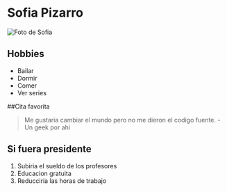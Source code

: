 # Sofia Pizarro

![ Foto de Sofia](https://scontent.flim5-3.fna.fbcdn.net/v/t1.0-9/50801790_1500040340140688_1308651306453303296_n.jpg?_nc_cat=107&_nc_oc=AQl4qG01gPoI_DeBhRqSrBaqPc8Oyabbn8VJ16-DrXg6Yy1qcJBQ650poam2dHS8-Vw&_nc_ht=scontent.flim5-3.fna&oh=6d203c77b7ac18dddfacb4984638f79b&oe=5E242CF2 "Foto de Sofia")

## Hobbies

* Bailar 
* Dormir
* Comer
* Ver series

##Cita favorita
> Me gustaria cambiar el mundo pero no me dieron el codigo fuente. -Un geek por ahi

## Si fuera presidente

1. Subiria el sueldo de los profesores
2. Educacion gratuita 
3. Reducciria las horas de trabajo 
